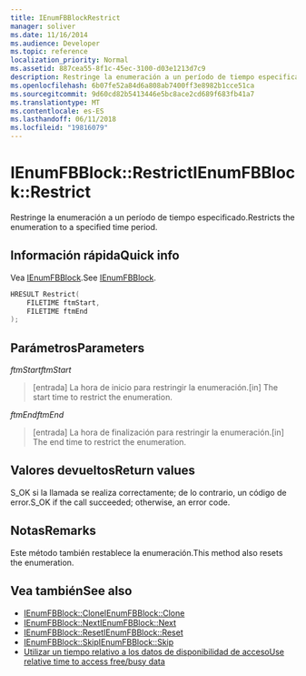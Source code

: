 ```yaml
---
title: IEnumFBBlockRestrict
manager: soliver
ms.date: 11/16/2014
ms.audience: Developer
ms.topic: reference
localization_priority: Normal
ms.assetid: 887cea55-8f1c-45ec-3100-d03e1213d7c9
description: Restringe la enumeración a un período de tiempo especificado.
ms.openlocfilehash: 6b07fe52a84d6a808ab7400ff3e8982b1cce51ca
ms.sourcegitcommit: 9d60cd82b5413446e5bc8ace2cd689f683fb41a7
ms.translationtype: MT
ms.contentlocale: es-ES
ms.lasthandoff: 06/11/2018
ms.locfileid: "19816079"
---
```

# <a name="ienumfbblockrestrict"></a><span data-ttu-id="e5f78-103">IEnumFBBlock::Restrict</span><span class="sxs-lookup"><span data-stu-id="e5f78-103">IEnumFBBlock::Restrict</span></span>

<span data-ttu-id="e5f78-104">Restringe la enumeración a un período de tiempo especificado.</span><span class="sxs-lookup"><span data-stu-id="e5f78-104">Restricts the enumeration to a specified time period.</span></span>
  
## <a name="quick-info"></a><span data-ttu-id="e5f78-105">Información rápida</span><span class="sxs-lookup"><span data-stu-id="e5f78-105">Quick info</span></span>

<span data-ttu-id="e5f78-106">Vea [IEnumFBBlock](ienumfbblock.md).</span><span class="sxs-lookup"><span data-stu-id="e5f78-106">See [IEnumFBBlock](ienumfbblock.md).</span></span>
  
```cpp
HRESULT Restrict(  
    FILETIME ftmStart, 
    FILETIME ftmEnd 
);

```

## <a name="parameters"></a><span data-ttu-id="e5f78-107">Parámetros</span><span class="sxs-lookup"><span data-stu-id="e5f78-107">Parameters</span></span>

<span data-ttu-id="e5f78-108">_ftmStart_</span><span class="sxs-lookup"><span data-stu-id="e5f78-108">_ftmStart_</span></span>
  
>  <span data-ttu-id="e5f78-109">[entrada] La hora de inicio para restringir la enumeración.</span><span class="sxs-lookup"><span data-stu-id="e5f78-109">[in] The start time to restrict the enumeration.</span></span> 
    
<span data-ttu-id="e5f78-110">_ftmEnd_</span><span class="sxs-lookup"><span data-stu-id="e5f78-110">_ftmEnd_</span></span>
  
> <span data-ttu-id="e5f78-111">[entrada] La hora de finalización para restringir la enumeración.</span><span class="sxs-lookup"><span data-stu-id="e5f78-111">[in] The end time to restrict the enumeration.</span></span>
    
## <a name="return-values"></a><span data-ttu-id="e5f78-112">Valores devueltos</span><span class="sxs-lookup"><span data-stu-id="e5f78-112">Return values</span></span>

<span data-ttu-id="e5f78-113">S_OK si la llamada se realiza correctamente; de lo contrario, un código de error.</span><span class="sxs-lookup"><span data-stu-id="e5f78-113">S_OK if the call succeeded; otherwise, an error code.</span></span>
  
## <a name="remarks"></a><span data-ttu-id="e5f78-114">Notas</span><span class="sxs-lookup"><span data-stu-id="e5f78-114">Remarks</span></span>

<span data-ttu-id="e5f78-115">Este método también restablece la enumeración.</span><span class="sxs-lookup"><span data-stu-id="e5f78-115">This method also resets the enumeration.</span></span>
  
## <a name="see-also"></a><span data-ttu-id="e5f78-116">Vea también</span><span class="sxs-lookup"><span data-stu-id="e5f78-116">See also</span></span>

- [<span data-ttu-id="e5f78-117">IEnumFBBlock::Clone</span><span class="sxs-lookup"><span data-stu-id="e5f78-117">IEnumFBBlock::Clone</span></span>](ienumfbblock-clone.md)  
- [<span data-ttu-id="e5f78-118">IEnumFBBlock::Next</span><span class="sxs-lookup"><span data-stu-id="e5f78-118">IEnumFBBlock::Next</span></span>](ienumfbblock-next.md)  
- [<span data-ttu-id="e5f78-119">IEnumFBBlock::Reset</span><span class="sxs-lookup"><span data-stu-id="e5f78-119">IEnumFBBlock::Reset</span></span>](ienumfbblock-reset.md)  
- [<span data-ttu-id="e5f78-120">IEnumFBBlock::Skip</span><span class="sxs-lookup"><span data-stu-id="e5f78-120">IEnumFBBlock::Skip</span></span>](ienumfbblock-skip.md)  
- [<span data-ttu-id="e5f78-121">Utilizar un tiempo relativo a los datos de disponibilidad de acceso</span><span class="sxs-lookup"><span data-stu-id="e5f78-121">Use relative time to access free/busy data</span></span>](how-to-use-relative-time-to-access-free-busy-data.md)

